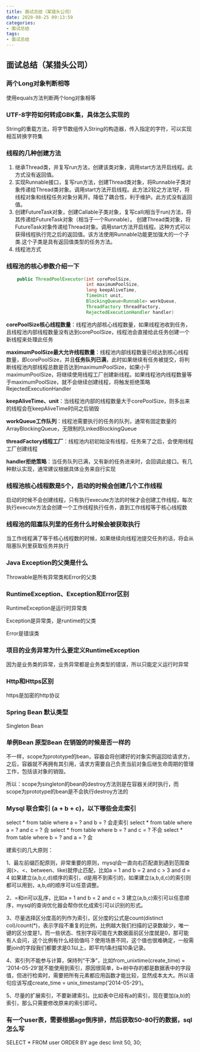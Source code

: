 ```yaml
---
title: 面试总结（某猎头公司）
date: 2020-08-25 09:13:59
categories: 
- 面试总结
tags:
- 面试总结
---
```


## 																							面试总结（某猎头公司）

### 两个Long对象判断相等

使用equals方法判断两个long对象相等

### UTF-8字符如何转成GBK集，具体怎么实现的

String的重载方法，将字节数组传入String的构造器，传入指定的字符，可以实现相互转换字符集

<!-- more -->

### 线程的几种创建方法

1. 继承Thread类，并复写run方法，创建该类对象，调用start方法开启线程。此方式没有返回值。
2. 实现Runnable接口，复写run方法，创建Thread类对象，将Runnable子类对象传递给Thread类对象。调用start方法开启线程。此方法2较之方法1好，将线程对象和线程任务对象分离开。降低了耦合性，利于维护。此方式没有返回值。
3. 创建FutureTask对象，创建Callable子类对象，复写call(相当于run)方法，将其传递给FutureTask对象（相当于一个Runnable）。 创建Thread类对象，将FutureTask对象传递给Thread对象。调用start方法开启线程。这种方式可以获得线程执行完之后的返回值。该方法使用Runnable功能更加强大的一个子类.这个子类是具有返回值类型的任务方法。
4. 线程池方式

### 线程池的核心参数介绍一下

```java
    public ThreadPoolExecutor(int corePoolSize,
                              int maximumPoolSize,
                              long keepAliveTime,
                              TimeUnit unit,
                              BlockingQueue<Runnable> workQueue,
                              ThreadFactory threadFactory,
                              RejectedExecutionHandler handler)
```

**corePoolSize核心线程数量**：线程池内部核心线程数量，如果线程池收到任务，且线程池内部线程数量没有达到corePoolSize，线程池会直接给此任务创建一个新线程来处理此任务

**maximumPoolSize最大允许线程数量**：线程池内部线程数量已经达到核心线程数量，即corePoolSize，并且**任务队列已满**，此时如果继续有任务被提交，将判断线程池内部线程总数是否达到maximumPoolSize，如果小于maximumPoolSize，将继续使用线程工厂创建新线程。如果线程池内线程数量等于maximumPoolSize，就不会继续创建线程，将触发拒绝策略RejectedExecutionHandler

**keepAliveTime、unit**：当线程池内部的线程数量大于corePoolSize，则多出来的线程会在keepAliveTime时间之后销毁

**workQueue工作队列**：线程池需要执行的任务的队列，通常有固定数量的ArrayBlockingQueue，无限制的LinkedBlockingQueue

**threadFactory线程工厂**：线程池内初初始没有线程，任务来了之后，会使用线程工厂创建线程

**handler拒绝策略**：当任务队列已满，又有新的任务进来时，会回调此接口。有几种默认实现，通常建议根据具体业务来自行实现

### 线程池核心线程数是5个，启动的时候会创建几个工作线程

启动的时候不会创建线程，只有执行execute方法的时候才会创建工作线程，每次执行execute方法会创建一个工作线程执行任务，直到工作线程等于核心线程数

### 线程池的阻塞队列里的任务什么时候会被获取执行

当工作线程满了等于核心线程数的时候，如果继续向线程池提交任务的话，将会从阻塞队列里获取任务并执行

### Java Exception的父类是什么

Throwable是所有异常类和Error的父类

### RuntimeException、Exception和Error区别

RuntimeException是运行时异常类

Exception是异常类，是runtime的父类

Error是错误类

### 项目的业务异常为什么要定义RuntimeException

因为是业务类的异常，业务异常都是业务类型的错误，所以只能定义运行时异常

### Http和Https区别

https是加密的http协议

### Spring Bean 默认类型

Singleton Bean

### 单例Bean 原型Bean 在销毁的时候是否一样的

不一样，scope为prototype的bean，容器会将创建好的对象实例返回给请求方，之后，容器就不再拥有其引用，请求方需要自己负责当前对象后继生命周期的管理工作，包括该对象的销毁。

所以：scope为singleton的bean的destroy方法则是在容器关闭时执行，而scope为prototype的bean是不会执行destroy方法的

### Mysql 联合索引 (a + b + c)，以下哪些会走索引

 select * from table where a = ? and b = ? 会走索引
 select * from table where a = ? and c = ? 会
 select * from table where b = ? and c = ? 不会
 select * from table where b = ? and a = ? 会

建索引的几大原则：

1、最左前缀匹配原则，非常重要的原则，mysql会一直向右匹配直到遇到范围查询(>、<、between、like)就停止匹配，比如a = 1 and b = 2 and c > 3 and d = 4 如果建立(a,b,c,d)顺序的索引，d是用不到索引的，如果建立(a,b,d,c)的索引则都可以用到，a,b,d的顺序可以任意调整。

2、=和in可以乱序，比如a = 1 and b = 2 and c = 3 建立(a,b,c)索引可以任意顺序，mysql的查询优化器会帮你优化成索引可以识别的形式。

3、尽量选择区分度高的列作为索引，区分度的公式是count(distinct col)/count(*)，表示字段不重复的比例，比例越大我们扫描的记录数越少，唯一键的区分度是1，而一些状态、性别字段可能在大数据面前区分度就是0，那可能有人会问，这个比例有什么经验值吗？使用场景不同，这个值也很难确定，一般需要join的字段我们都要求是0.1以上，即平均1条扫描10条记录。

4、索引列不能参与计算，保持列“干净”，比如from_unixtime(create_time) = ’2014-05-29’就不能使用到索引，原因很简单，b+树中存的都是数据表中的字段值，但进行检索时，需要把所有元素都应用函数才能比较，显然成本太大。所以语句应该写成create_time = unix_timestamp(’2014-05-29’)。

5、尽量的扩展索引，不要新建索引。比如表中已经有a的索引，现在要加(a,b)的索引，那么只需要修改原来的索引即可。

### 有一个user表，需要根据age倒序排，然后获取50-80行的数据，sql怎么写

SELECT * FROM user ORDER BY age desc limit 50, 30;